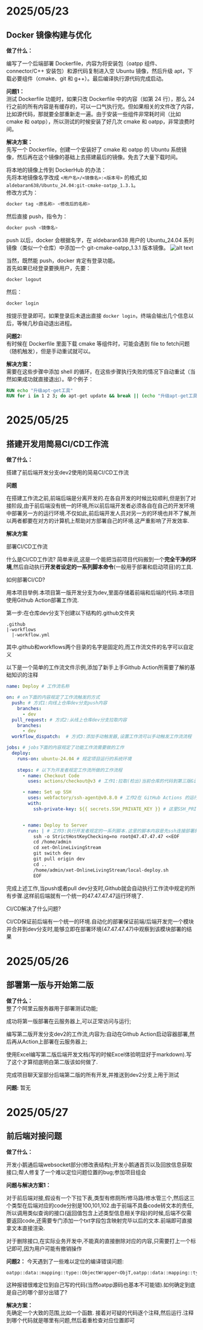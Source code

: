 # 2025/05/23

## Docker 镜像构建与优化

**做了什么：**  

  编写了一个后端部署 Dockerfile，内容为将安装包（oatpp 组件、connector/C++ 安装包）和源代码复制进入空 Ubuntu 镜像，然后升级 apt，下载必要组件（cmake、git 和 g++）。最后编译执行源代码完成启动。
  
  **问题1：**  
  测试 Dockerfile 功能时，如果只改 Dockerfile 中的内容（如第 24 行），那么 24 行之前的所有内容是有缓存的，可以一口气执行完。但如果相关的文件改了内容，比如源代码，那就要全部重新走一遍。由于安装一些组件非常耗时间（比如 cmake 和 oatpp），所以测试的时候安装了好几次 cmake 和 oatpp，非常浪费时间。

  **解决方案：**  
  先写一个 Dockerfile，创建一个安装好了 cmake 和 oatpp 的 Ubuntu 系统镜像，然后再在这个镜像的基础上去搭建最后的镜像。免去了大量下载时间。

  将本地的镜像上传到 DockerHub 的办法：  
  先将本地镜像名字改成 `<用户名>/<镜像名>:<版本号>` 的格式,如`aldebaran638/Ubuntu_24.04:git-cmake-oatpp_1.3.1`。  
  修改方式为：  
  ```bash
  docker tag <原名称> <修改后的名称>
  ```
  然后直接 push，指令为：  
  ```bash
  docker push <镜像名>
  ```
  push 以后，docker 会根据名字，在 aldebaran638 用户的 Ubuntu_24.04 系列镜像（类似一个仓库）中添加一个 git-cmake-oatpp_1.3.1 版本镜像。
  ![alt text](开发日志图片/image.png)

  当然，既然能 push，docker 肯定有登录功能。  
  首先如果已经登录要换用户，先要：
  ```bash
  docker logout
  ```
  然后：
  ```bash
  docker login
  ```
  按提示登录即可。如果登录后未退出直接 `docker login`，终端会输出几个信息以后，等候几秒自动退出进程。

**问题2:**  
  有时候在 Dockerfile 里面下载 cmake 等组件时，可能会遇到 file to fetch问题（随机触发），但是手动重试就可以。

  **解决方案：**  
  需要在这些步骤中添加 shell 的循环，在这些步骤执行失败的情况下自动重试（当然如果成功就直接退出）。举个例子：

  ```dockerfile
  RUN echo "升级apt-get工具"
  RUN for i in 1 2 3; do apt-get update && break || (echo "升级apt-get工具失败,重试次数$i" && sleep 2); done
  ```

# 2025/05/25

## 搭建开发用简易CI/CD工作流

**做了什么：**  

  搭建了前后端开发分支dev2使用的简易CI/CD工作流
  
  **问题**  

  在搭建工作流之前,前端后端是分离开发的.在各自开发的时候比较顺利,但是到了对接阶段,由于前后端没有统一的环境,所以前后端开发者必须各自在自己的开发环境中部署另一方的运行环境.不仅如此,前后端开发人员对另一方的环境也并不了解,所以两者都要在对方的计算机上帮助对方部署自己的环境.这严重影响了开发效率.

  **解决方案**

  部署CI/CD工作流

  什么是CI/CD工作流?
    简单来说,这是一个能把当前项目代码搬到一个**完全干净的环境**,然后自动执行**开发者设定的一系列脚本命令**(一般用于部署和启动项目)的工具.

如何部署CI/CD?

用本项目举例.本项目第一版开发分支为dev,里面存储着前端和后端的代码.本项目使用Github Action部署工作流.
    
第一步:在仓库dev分支下创建以下结构的.github文件夹
```
.github
|-workflows
  |-workflow.yml
```
其中.github和workflows两个目录的名字是固定的,而工作流文件的名字可以自定义

以下是一个简单的工作流文件示例,添加了新手上手Github Action所需要了解的基础知识的注释
```yml
name: Deploy # 工作流名称

on: # on下面的内容规定了工作流触发的方式
  push: # 方式1:向线上仓库dev分支push内容
    branches:
      - dev
  pull_request: # 方式2:从线上仓库dev分支拉取内容
    branches:
      - dev
  workflow_dispatch:  # 方式3:添加手动触发器,设置工作流可以手动触发工作流流程

jobs: # jobs下面的内容规定了功能工作流需要做的工作
  deploy:
    runs-on: ubuntu-24.04 # 规定项目运行的系统环境
    
    steps: # 以下为开发者规定工作流所做的工作流程
      - name: Checkout Code 
        uses: actions/checkout@v3 # 工作1:拉取(检出)当前仓库的代码到第三版GitHub Actions 的运行环境(微软提供的完全干净的线上虚拟机环境)中

      - name: Set up SSH 
        uses: webfactory/ssh-agent@v0.8.0 # 工作2在 GitHub Actions 的运行环境中配置 SSH 私钥,用于在后续步骤能够远程连接到部署的目标服务器.具体设置Actions私钥的方法这里就不多赘述
        with:
          ssh-private-key: ${{ secrets.SSH_PRIVATE_KEY }} # 这里SSH_PRIVATE_KEY是远程连接


      - name: Deploy to Server
        run: | # 工作3:执行开发者规定的一系列脚本.这里的脚本内容是先ssh连接部署的目标服务器,然后再在部署服务器上执行命令以启动项目
          ssh -o StrictHostKeyChecking=no root@47.47.47.47 <<EOF
          cd /home/admin
          cd xet-OnlineLivingStream
          git switch dev
          git pull origin dev
          cd ..
          /home/admin/xet-OnlineLivingStream/local-deploy.sh
          EOF

```
完成上述工作,当push或者pull dev分支时,Github就会自动执行工作流中规定的所有步骤.这样前后端就有一个统一的47.47.47.47运行环境了.

CI/CD解决了什么问题?

CI/CD保证前后端有一个统一的环境.自动化的部署保证前端/后端开发完一个模块并合并到dev分支时,能够立即在部署环境(47.47.47.47)中观察到该模块部署的结果

# 2025/05/26

## 部署第一版与开始第二版

**做了什么：**  
整了个阿里云服务器用于部署测试功能;

成功将第一版部署在云服务器上,可以正常访问与运行;

编写第二版开发分支dev2的工作流,内容为:自动在Github Action启动容器部署,然后再从Action上部署在云服务器上;

使用Excel编写第二版后端开发文档(写的时候Excel体验明显好于markdown).写了这个才算彻底明白第二版该如何做了.

完成项目聊天室部分后端第二版的所有开发,并推送到dev2分支上用于测试

  **问题:**
  暂无

# 2025/05/27

## 前后端对接问题

**做了什么：**  

  开发小鹅通后端websocket部分(修改表结构);开发小鹅通首页以及回放信息获取接口;帮人修复了一个难以定位问题位置的bug;参加项目组会
  
  **问题与解决方案1：**  

对于前后端对接,假设有一个下拉下表,类型有修厕所/修马路/修水管三个,然后这三个类型在后端对应的code分别是100,101,102.由于前端不具备code转文本的责任,所以调用类似查询的接口(返回值包含上述类型信息相关字段)的时候,后端不仅需要返回code,还需要专门添加一个txt字段包含映射完毕以后的文本.前端即可直接拿文本直接渲染.

对于删除接口,在实际业务开发中,不能真的直接删除对应的内容,只需要打上一个标记即可,因为用户可能有撤销操作

  **问题2：**
  今天遇到了一些难以定位的编译错误问题:
```bash
oatpp::data::mapping::type::ObjectWrapper<ObjT,oatpp::data::mapping::type::__class::Object<ObjT>>::ObjectWrapper”: 没有重载函数可以转换所有参数类型  
```
  这种报错很难定位到自己写的代码(当然oatpp源码也基本不可能错).如何确定到底是自己的哪个部分出错了?

**解决方案：**  
先确定一个大致的范围,比如一个函数.
接着对可疑的代码逐个注释,然后运行.注释到哪个代码就是哪里有问题,然后着重检查对应位置即可
